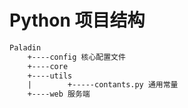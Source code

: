 # Python 项目结构

```txt
Paladin
    +----config 核心配置文件
    +----core
    +----utils
    |        +-----contants.py 通用常量
    +----web 服务端
```
